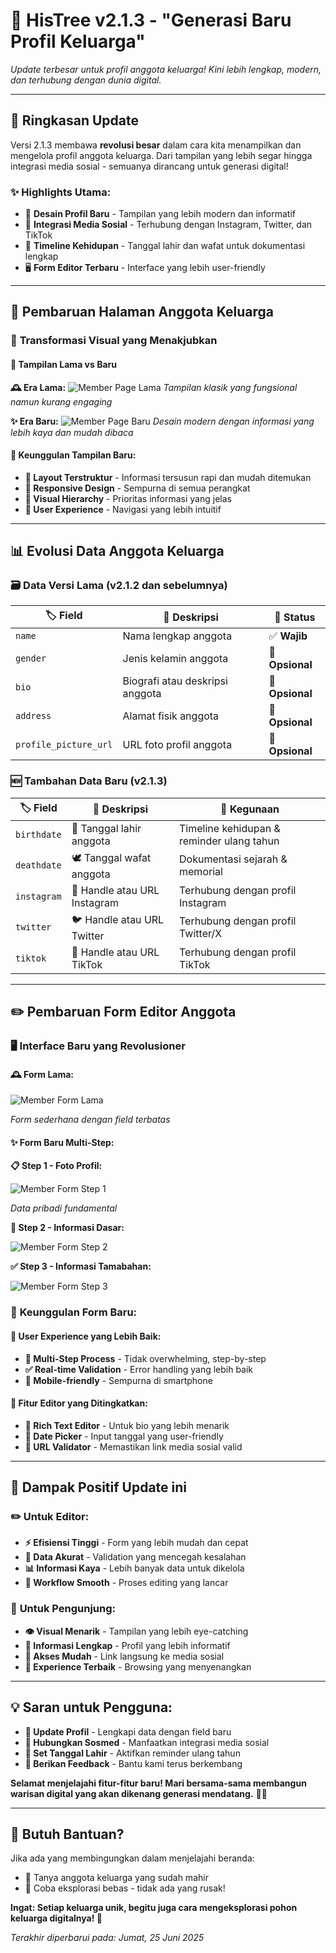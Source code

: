 # 🚀 HisTree v2.1.3 - "Generasi Baru Profil Keluarga"

*Update terbesar untuk profil anggota keluarga! Kini lebih lengkap, modern, dan terhubung dengan dunia digital.*

---

## 🎯 **Ringkasan Update**

Versi 2.1.3 membawa **revolusi besar** dalam cara kita menampilkan dan mengelola profil anggota keluarga. Dari tampilan yang lebih segar hingga integrasi media sosial - semuanya dirancang untuk generasi digital!

### ✨ **Highlights Utama:**
- 🎨 **Desain Profil Baru** - Tampilan yang lebih modern dan informatif
- 📱 **Integrasi Media Sosial** - Terhubung dengan Instagram, Twitter, dan TikTok
- 📅 **Timeline Kehidupan** - Tanggal lahir dan wafat untuk dokumentasi lengkap
- 🖥️ **Form Editor Terbaru** - Interface yang lebih user-friendly

---

## 👥 Pembaruan Halaman Anggota Keluarga

### 🎨 **Transformasi Visual yang Menakjubkan**

#### 📱 **Tampilan Lama vs Baru**

**🕰️ Era Lama:**
![Member Page Lama](./img/2_1_3/member-page-lama.png)
*Tampilan klasik yang fungsional namun kurang engaging*

**✨ Era Baru:**
![Member Page Baru](./img/2_1_3/member-page-baru.png)
*Desain modern dengan informasi yang lebih kaya dan mudah dibaca*

#### 🌟 **Keunggulan Tampilan Baru:**
- **🎯 Layout Terstruktur** - Informasi tersusun rapi dan mudah ditemukan
- **📱 Responsive Design** - Sempurna di semua perangkat
- **🎨 Visual Hierarchy** - Prioritas informasi yang jelas
- **💫 User Experience** - Navigasi yang lebih intuitif

---

## 📊 **Evolusi Data Anggota Keluarga**

### 🗃️ **Data Versi Lama (v2.1.2 dan sebelumnya)**

| 🏷️ **Field** | 📝 **Deskripsi** | 🎯 **Status** |
|---------------|------------------|---------------|
| `name` | Nama lengkap anggota | ✅ **Wajib** |
| `gender` | Jenis kelamin anggota | 🔄 **Opsional** |
| `bio` | Biografi atau deskripsi anggota | 🔄 **Opsional** |
| `address` | Alamat fisik anggota | 🔄 **Opsional** |
| `profile_picture_url` | URL foto profil anggota | 🔄 **Opsional** |

### 🆕 **Tambahan Data Baru (v2.1.3)**

| 🏷️ **Field** | 📝 **Deskripsi** | 🎯 **Kegunaan** |
|---------------|------------------|-----------------|
| `birthdate` | 🎂 Tanggal lahir anggota | Timeline kehidupan & reminder ulang tahun |
| `deathdate` | 🕊️ Tanggal wafat anggota | Dokumentasi sejarah & memorial |
| `instagram` | 📸 Handle atau URL Instagram | Terhubung dengan profil Instagram |
| `twitter` | 🐦 Handle atau URL Twitter | Terhubung dengan profil Twitter/X |
| `tiktok` | 🎵 Handle atau URL TikTok | Terhubung dengan profil TikTok |

---

## ✏️ **Pembaruan Form Editor Anggota**

### 🖥️ **Interface Baru yang Revolusioner**

#### 🕰️ **Form Lama:**
![Member Form Lama](./img/2_1_3/member-form-lama.png)

*Form sederhana dengan field terbatas*


#### ✨ **Form Baru Multi-Step:**

**📋 Step 1 - Foto Profil:**

![Member Form Step 1](./img/2_1_3/form-member-1.jpg)

*Data pribadi fundamental*

**📱 Step 2 - Informasi Dasar:**

![Member Form Step 2](./img/2_1_3/form-member-2.jpg)

**✅ Step 3 - Informasi Tamabahan:**

![Member Form Step 3](./img/2_1_3/form-member-3.jpg)

### 🎯 **Keunggulan Form Baru:**

#### 🚀 **User Experience yang Lebih Baik:**
- **📝 Multi-Step Process** - Tidak overwhelming, step-by-step
- **✅ Real-time Validation** - Error handling yang lebih baik
- **📱 Mobile-friendly** - Sempurna di smartphone

#### 🔧 **Fitur Editor yang Ditingkatkan:**
- **🎨 Rich Text Editor** - Untuk bio yang lebih menarik
- **📅 Date Picker** - Input tanggal yang user-friendly
- **🔗 URL Validator** - Memastikan link media sosial valid

---

## 🎉 **Dampak Positif Update ini**

### ✏️ **Untuk Editor:**
- **⚡ Efisiensi Tinggi** - Form yang lebih mudah dan cepat
- **🎯 Data Akurat** - Validation yang mencegah kesalahan
- **📊 Informasi Kaya** - Lebih banyak data untuk dikelola
- **🔄 Workflow Smooth** - Proses editing yang lancar

### 👀 **Untuk Pengunjung:**
- **👁️ Visual Menarik** - Tampilan yang lebih eye-catching
- **📖 Informasi Lengkap** - Profil yang lebih informatif
- **📱 Akses Mudah** - Link langsung ke media sosial
- **🎨 Experience Terbaik** - Browsing yang menyenangkan

---
## 💡 **Saran untuk Pengguna:**
- **🔄 Update Profil** - Lengkapi data dengan field baru
- **📱 Hubungkan Sosmed** - Manfaatkan integrasi media sosial
- **🎂 Set Tanggal Lahir** - Aktifkan reminder ulang tahun
- **💬 Berikan Feedback** - Bantu kami terus berkembang

**Selamat menjelajahi fitur-fitur baru! Mari bersama-sama membangun warisan digital yang akan dikenang generasi mendatang.** 🌳✨


---

## 🤔 Butuh Bantuan?

Jika ada yang membingungkan dalam menjelajahi beranda:
- 👥 Tanya anggota keluarga yang sudah mahir
- 🔄 Coba eksplorasi bebas - tidak ada yang rusak!

**Ingat: Setiap keluarga unik, begitu juga cara mengeksplorasi pohon keluarga digitalnya! 🤗**

*Terakhir diperbarui pada: Jumat, 25 Juni 2025*